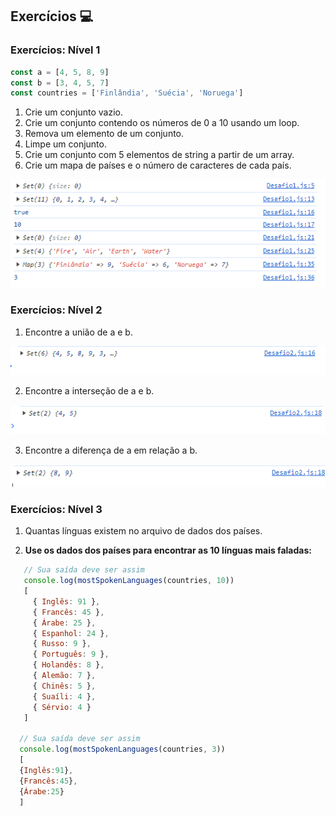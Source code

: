 ## Exercícios 💻

### Exercícios: Nível 1

```js
const a = [4, 5, 8, 9]
const b = [3, 4, 5, 7]
const countries = ['Finlândia', 'Suécia', 'Noruega']
```

1. Crie um conjunto vazio.
2. Crie um conjunto contendo os números de 0 a 10 usando um loop.
3. Remova um elemento de um conjunto.
4. Limpe um conjunto.
5. Crie um conjunto com 5 elementos de string a partir de um array.
6. Crie um mapa de países e o número de caracteres de cada país.

<img src="./assets/img/imageDesafio1.png">

### Exercícios: Nível 2

1. Encontre a união de a e b.

<img src="./assets/img/image2-1.png">

2. Encontre a interseção de a e b.

<img src="./assets/img/image2-2.png">

3. Encontre a diferença de a em relação a b.

<img src="./assets/img/image2-3.png">

### Exercícios: Nível 3

1. Quantas línguas existem no arquivo de dados dos países.

2. **Use os dados dos países para encontrar as 10 línguas mais faladas:**

```js
   // Sua saída deve ser assim
   console.log(mostSpokenLanguages(countries, 10))
   [
     { Inglês: 91 },
     { Francês: 45 },
     { Árabe: 25 },
     { Espanhol: 24 },
     { Russo: 9 },
     { Português: 9 },
     { Holandês: 8 },
     { Alemão: 7 },
     { Chinês: 5 },
     { Suaíli: 4 },
     { Sérvio: 4 }
   ]

  // Sua saída deve ser assim
  console.log(mostSpokenLanguages(countries, 3))
  [
  {Inglês:91},
  {Francês:45},
  {Árabe:25}
  ]
```